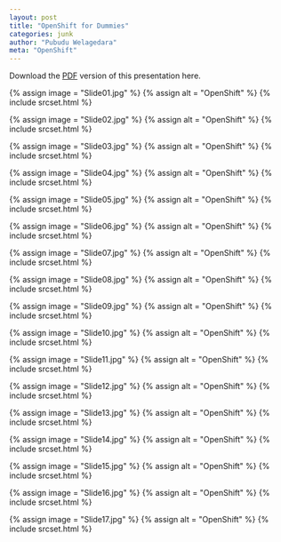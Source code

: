 ```yaml
---
layout: post
title: "OpenShift for Dummies"
categories: junk
author: "Pubudu Welagedara"
meta: "OpenShift"
---
```


Download the [PDF](/artifacts/os-totorial.pdf) version of this presentation here.

{% assign image = "Slide01.jpg" %}
{% assign alt = "OpenShift" %}
{% include srcset.html %}

{% assign image = "Slide02.jpg" %}
{% assign alt = "OpenShift" %}
{% include srcset.html %}

{% assign image = "Slide03.jpg" %}
{% assign alt = "OpenShift" %}
{% include srcset.html %}

{% assign image = "Slide04.jpg" %}
{% assign alt = "OpenShift" %}
{% include srcset.html %}

{% assign image = "Slide05.jpg" %}
{% assign alt = "OpenShift" %}
{% include srcset.html %}

{% assign image = "Slide06.jpg" %}
{% assign alt = "OpenShift" %}
{% include srcset.html %}

{% assign image = "Slide07.jpg" %}
{% assign alt = "OpenShift" %}
{% include srcset.html %}

{% assign image = "Slide08.jpg" %}
{% assign alt = "OpenShift" %}
{% include srcset.html %}

{% assign image = "Slide09.jpg" %}
{% assign alt = "OpenShift" %}
{% include srcset.html %}

{% assign image = "Slide10.jpg" %}
{% assign alt = "OpenShift" %}
{% include srcset.html %}

{% assign image = "Slide11.jpg" %}
{% assign alt = "OpenShift" %}
{% include srcset.html %}

{% assign image = "Slide12.jpg" %}
{% assign alt = "OpenShift" %}
{% include srcset.html %}

{% assign image = "Slide13.jpg" %}
{% assign alt = "OpenShift" %}
{% include srcset.html %}

{% assign image = "Slide14.jpg" %}
{% assign alt = "OpenShift" %}
{% include srcset.html %}

{% assign image = "Slide15.jpg" %}
{% assign alt = "OpenShift" %}
{% include srcset.html %}

{% assign image = "Slide16.jpg" %}
{% assign alt = "OpenShift" %}
{% include srcset.html %}

{% assign image = "Slide17.jpg" %}
{% assign alt = "OpenShift" %}
{% include srcset.html %}



